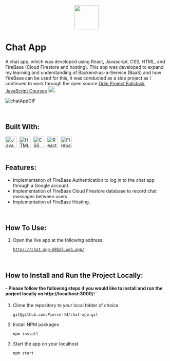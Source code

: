 <div align="center">
  <img src="https://openmoji.org/data/color/svg/1F4D1.svg" height="75px"/>
</div>

# Chat App
A chat app, which was developed using React, Javascript, CSS, HTML, and FireBase (Cloud Firestore and hosting). This app was developed to expand my learning and understanding of Backend-as-a-Service (BaaS) and how FireBase can be used for this, it was conducted as a side project as I continued to work through the open source [Odin Project Fullstack JavaScript Courses](https://www.theodinproject.com/) <img src="https://www.theodinproject.com/assets/icons/odin-icon-b5b31c073f7417a257003166c98cc23743654715305910c068b93a3bf4d3065d.svg"  width="20" height="20">.

![chatAppGIF](https://user-images.githubusercontent.com/96740762/180039114-c1f618d9-171a-458b-85cd-3608a5f593b8.gif)

<br/>

## Built With:
<div>
  <img src="https://cdn.jsdelivr.net/gh/devicons/devicon/icons/javascript/javascript-original.svg" title="JavaScript" alt="JavaScript" width="35" height="35"/>&nbsp;
  <img src="https://cdn.jsdelivr.net/gh/devicons/devicon/icons/html5/html5-original.svg" title="HTML5" alt="HTML" width="35" height="35"/>&nbsp;
  <img src="https://cdn.jsdelivr.net/gh/devicons/devicon/icons/css3/css3-original.svg"  title="CSS3" alt="CSS" width="35" height="35"/>&nbsp;
  <img src="https://cdn.jsdelivr.net/gh/devicons/devicon/icons/react/react-original.svg" title="React" alt="React" width="35" height="35"/>&nbsp;
  <img src="https://cdn.jsdelivr.net/gh/devicons/devicon/icons/firebase/firebase-plain.svg" title="Firebase" alt="Firebase" width="35" height="35"/>&nbsp;
</div>
<br/>

## Features:
- Implementation of FireBase Authentication to log in to the chat app through a Google account.
- Implementation of FireBase Cloud Firestore database to record chat messages between users.
- Implementation of FireBase Hosting.
<br/>

## How To Use:

1. Open the live app at the following address:

   [`https://chat-app-d85d5.web.app/`](https://chat-app-d85d5.web.app/)

<br/>

## How to Install and Run the Project Locally:
#### - Please follow the following steps if you would like to install and run the porject locally on http://localhost:3000/:`

1. Clone the repository to your local folder of choice
   ```sh
   git@github.com:Pierce-44/chat-app.git
   ```
   
   
2. Install NPM packages
   ```sh
   npm install
   ```

3. Start the app on your localhost
   ```js
   npm start
   ```
